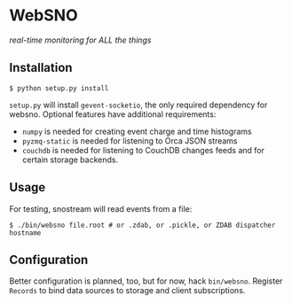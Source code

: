 WebSNO
=========
*real-time monitoring for ALL the things*

Installation
------------
    $ python setup.py install

`setup.py` will install `gevent-socketio`, the only required dependency for websno. Optional features have additional requirements:

* `numpy` is needed for creating event charge and time histograms
* `pyzmq-static` is needed for listening to Orca JSON streams
* `couchdb` is needed for listening to CouchDB changes feeds and for certain storage backends.

Usage
-----
For testing, snostream will read events from a file:

    $ ./bin/websno file.root # or .zdab, or .pickle, or ZDAB dispatcher hostname

Configuration
-------------
Better configuration is planned, too, but for now, hack `bin/websno`. Register `Records` to bind data sources to storage and client subscriptions.

